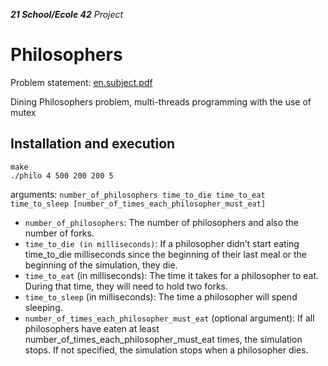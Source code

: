 _**21 School/Ecole 42** Project_

# Philosophers

Problem statement: [en.subject.pdf](https://github.com/mkoch21/philosophers/blob/main/en.subject.pdf)

Dining Philosophers problem, multi-threads programming with the use of mutex 

## Installation and execution
```
make
./philo 4 500 200 200 5
```
arguments: ```number_of_philosophers time_to_die time_to_eat time_to_sleep [number_of_times_each_philosopher_must_eat]```
*   ```number_of_philosophers```: The number of philosophers and also the number
of forks.
* ```time_to_die (in milliseconds)```: If a philosopher didn’t start eating time_to_die
milliseconds since the beginning of their last meal or the beginning of the simulation, they die.
* ```time_to_eat``` (in milliseconds): The time it takes for a philosopher to eat.
During that time, they will need to hold two forks.
* ```time_to_sleep``` (in milliseconds): The time a philosopher will spend sleeping.
* ```number_of_times_each_philosopher_must_eat``` (optional argument): If all
philosophers have eaten at least number_of_times_each_philosopher_must_eat
times, the simulation stops. If not specified, the simulation stops when a
philosopher dies.
